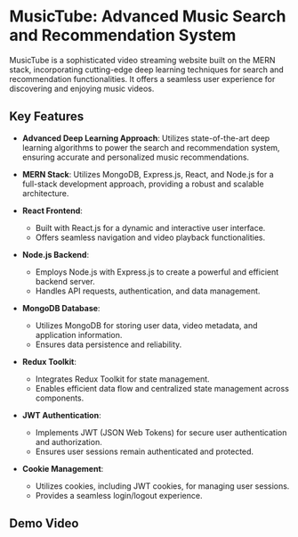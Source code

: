 # MusicTube: Advanced Music Search and Recommendation System

MusicTube is a sophisticated video streaming website built on the MERN stack, incorporating cutting-edge deep learning techniques for search and recommendation functionalities. It offers a seamless user experience for discovering and enjoying music videos.

## Key Features

- **Advanced Deep Learning Approach**: Utilizes state-of-the-art deep learning algorithms to power the search and recommendation system, ensuring accurate and personalized music recommendations.
- **MERN Stack**: Utilizes MongoDB, Express.js, React, and Node.js for a full-stack development approach, providing a robust and scalable architecture.

- **React Frontend**:
  - Built with React.js for a dynamic and interactive user interface.
  - Offers seamless navigation and video playback functionalities.

- **Node.js Backend**:
  - Employs Node.js with Express.js to create a powerful and efficient backend server.
  - Handles API requests, authentication, and data management.

- **MongoDB Database**:
  - Utilizes MongoDB for storing user data, video metadata, and application information.
  - Ensures data persistence and reliability.

- **Redux Toolkit**:
  - Integrates Redux Toolkit for state management.
  - Enables efficient data flow and centralized state management across components.

- **JWT Authentication**:
  - Implements JWT (JSON Web Tokens) for secure user authentication and authorization.
  - Ensures user sessions remain authenticated and protected.

- **Cookie Management**:
  - Utilizes cookies, including JWT cookies, for managing user sessions.
  - Provides a seamless login/logout experience.

## Demo Video
